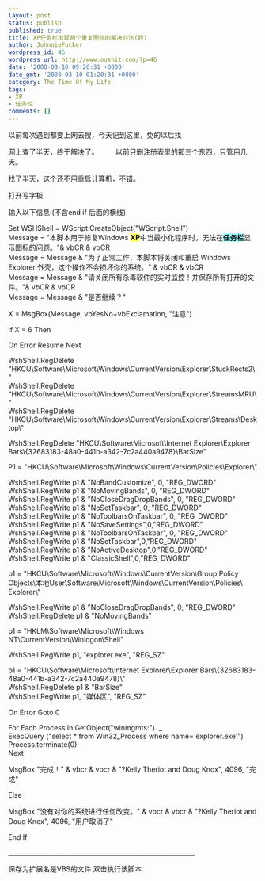 ```yaml
---
layout: post
status: publish
published: true
title: XP任务栏出现两个重复图标的解决办法(转)
author: JohnnieFucker
wordpress_id: 46
wordpress_url: http://www.oushit.com/?p=46
date: '2008-03-10 09:20:31 +0800'
date_gmt: '2008-03-10 01:20:31 +0800'
category: The Time Of My Life
tags:
- XP
- 任务栏
comments: []
---
```

<p>以前每次遇到都要上网去搜，今天记到这里，免的以后找</p>
<p>网上查了半天，终于解决了。　　　以前只删注册表里的那三个东西，只管用几天。</p>
<p>找了半天，这个还不用重启计算机，不错。</p>
<p>打开写字板:</p>
<p>输入以下信息:(不含end if 后面的横线)</p>
<p>Set WSHShell = WScript.CreateObject("WScript.Shell")<br />
Message = "本脚本用于修复Windows <strong style="color: black; background-color: #ffff66">XP</strong>中当最小化程序时，无法在<strong style="color: black; background-color: #a0ffff">任务栏</strong>显示图标的问题。"&amp; vbCR &amp; vbCR<br />
Message = Message &amp; "为了正常工作，本脚本将关闭和重启 Windows Explorer 外壳，这个操作不会损坏你的系统。" &amp; vbCR &amp; vbCR<br />
Message = Message &amp; "请关闭所有杀毒软件的实时监控！并保存所有打开的文件。"&amp; vbCR &amp; vbCR<br />
Message = Message &amp; "是否继续？"</p>
<p>X = MsgBox(Message, vbYesNo+vbExclamation, "注意")</p>
<p>If X = 6 Then</p>
<p>On Error Resume Next</p>
<p>WshShell.RegDelete "HKCU\Software\Microsoft\Windows\CurrentVersion\Explorer\StuckRects2\"<br />
WshShell.RegDelete "HKCU\Software\Microsoft\Windows\CurrentVersion\Explorer\StreamsMRU\"<br />
WshShell.RegDelete "HKCU\Software\Microsoft\Windows\CurrentVersion\Explorer\Streams\Desktop\"</p>
<p>WshShell.RegDelete "HKCU\Software\Microsoft\Internet Explorer\Explorer Bars\{32683183-48a0-441b-a342-7c2a440a9478}\BarSize"</p>
<p>P1 = "HKCU\Software\Microsoft\Windows\CurrentVersion\Policies\Explorer\"</p>
<p>WshShell.RegWrite p1 &amp; "NoBandCustomize", 0, "REG_DWORD"<br />
WshShell.RegWrite p1 &amp; "NoMovingBands", 0, "REG_DWORD"<br />
WshShell.RegWrite p1 &amp; "NoCloseDragDropBands", 0, "REG_DWORD"<br />
WshShell.RegWrite p1 &amp; "NoSetTaskbar", 0, "REG_DWORD"<br />
WshShell.RegWrite p1 &amp; "NoToolbarsOnTaskbar", 0, "REG_DWORD"<br />
WshShell.RegWrite p1 &amp; "NoSaveSettings",0,"REG_DWORD"<br />
WshShell.RegWrite p1 &amp; "NoToolbarsOnTaskbar", 0, "REG_DWORD"<br />
WshShell.RegWrite p1 &amp; "NoSetTaskbar",0,"REG_DWORD"<br />
WshShell.RegWrite p1 &amp; "NoActiveDesktop",0,"REG_DWORD"<br />
WshShell.RegWrite p1 &amp; "ClassicShell",0,"REG_DWORD"</p>
<p>p1 = "HKCU\Software\Microsoft\Windows\CurrentVersion\Group Policy Objects\本地User\Software\Microsoft\Windows\CurrentVersion\Policies\ Explorer\"</p>
<p>WshShell.RegWrite p1 &amp; "NoCloseDragDropBands", 0, "REG_DWORD"<br />
WshShell.RegDelete p1 &amp; "NoMovingBands"</p>
<p>p1 = "HKLM\Software\Microsoft\Windows NT\CurrentVersion\Winlogon\Shell"</p>
<p>WshShell.RegWrite p1, "explorer.exe", "REG_SZ"</p>
<p>p1 = "HKCU\Software\Microsoft\Internet Explorer\Explorer Bars\{32683183-48a0-441b-a342-7c2a440a9478}\"<br />
WshShell.RegDelete p1 &amp; "BarSize"<br />
WshShell.RegWrite p1, "媒体区", "REG_SZ"</p>
<p>On Error Goto 0</p>
<p>For Each Process in GetObject("winmgmts:"). _<br />
ExecQuery ("select * from Win32_Process where name='explorer.exe'")<br />
Process.terminate(0)<br />
Next</p>
<p>MsgBox "完成！" &amp; vbcr &amp; vbcr &amp; "?Kelly Theriot and Doug Knox", 4096, "完成"</p>
<p>Else</p>
<p>MsgBox "没有对你的系统进行任何改变。" &amp; vbcr &amp; vbcr &amp; "?Kelly Theriot and Doug Knox", 4096, "用户取消了"</p>
<p>End If</p>
<p>___________________________________________________________</p>
<p>保存为扩展名是VBS的文件.双击执行该脚本.</p>
